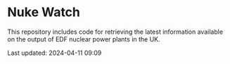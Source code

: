 # Nuke Watch

This repository includes code for retrieving the latest information available on the output of EDF nuclear power plants in the UK.

Last updated: 2024-04-11 09:09